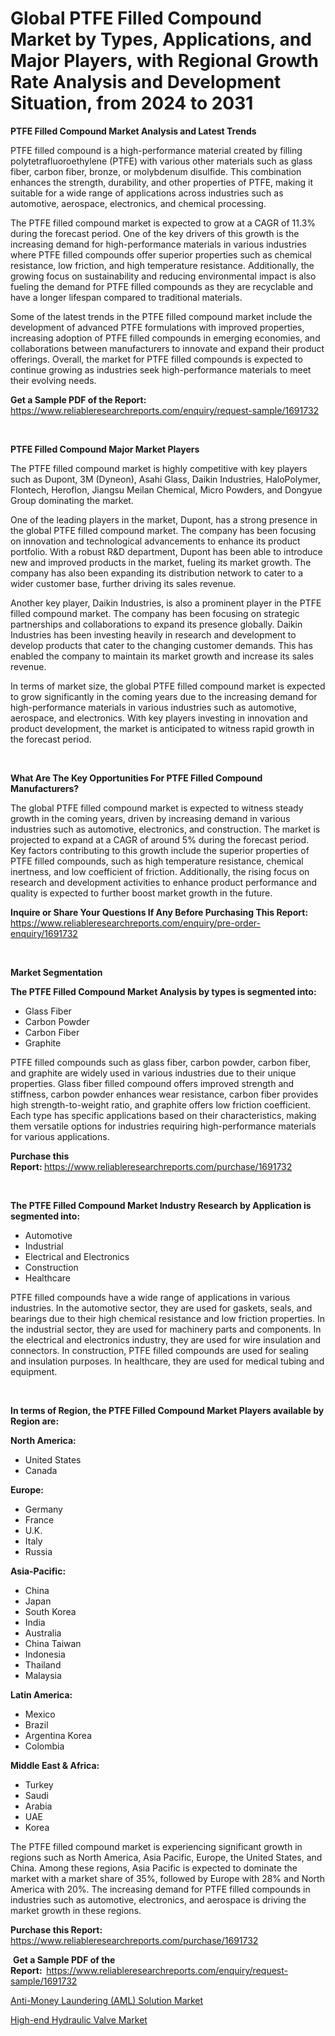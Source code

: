 <p><h1>Global PTFE Filled Compound Market by Types, Applications, and Major Players, with Regional Growth Rate Analysis and Development Situation, from 2024 to 2031</h1></p><p><strong>PTFE Filled Compound Market Analysis and Latest Trends</strong></p>
<p><p>PTFE filled compound is a high-performance material created by filling polytetrafluoroethylene (PTFE) with various other materials such as glass fiber, carbon fiber, bronze, or molybdenum disulfide. This combination enhances the strength, durability, and other properties of PTFE, making it suitable for a wide range of applications across industries such as automotive, aerospace, electronics, and chemical processing.</p><p>The PTFE filled compound market is expected to grow at a CAGR of 11.3% during the forecast period. One of the key drivers of this growth is the increasing demand for high-performance materials in various industries where PTFE filled compounds offer superior properties such as chemical resistance, low friction, and high temperature resistance. Additionally, the growing focus on sustainability and reducing environmental impact is also fueling the demand for PTFE filled compounds as they are recyclable and have a longer lifespan compared to traditional materials.</p><p>Some of the latest trends in the PTFE filled compound market include the development of advanced PTFE formulations with improved properties, increasing adoption of PTFE filled compounds in emerging economies, and collaborations between manufacturers to innovate and expand their product offerings. Overall, the market for PTFE filled compounds is expected to continue growing as industries seek high-performance materials to meet their evolving needs.</p></p>
<p><strong>Get a Sample PDF of the Report:&nbsp;</strong> <a href="https://www.reliableresearchreports.com/enquiry/request-sample/1691732">https://www.reliableresearchreports.com/enquiry/request-sample/1691732</a></p>
<p>&nbsp;</p>
<p><strong>PTFE Filled Compound Major Market Players</strong></p>
<p><p>The PTFE filled compound market is highly competitive with key players such as Dupont, 3M (Dyneon), Asahi Glass, Daikin Industries, HaloPolymer, Flontech, Heroflon, Jiangsu Meilan Chemical, Micro Powders, and Dongyue Group dominating the market.</p><p>One of the leading players in the market, Dupont, has a strong presence in the global PTFE filled compound market. The company has been focusing on innovation and technological advancements to enhance its product portfolio. With a robust R&D department, Dupont has been able to introduce new and improved products in the market, fueling its market growth. The company has also been expanding its distribution network to cater to a wider customer base, further driving its sales revenue.</p><p>Another key player, Daikin Industries, is also a prominent player in the PTFE filled compound market. The company has been focusing on strategic partnerships and collaborations to expand its presence globally. Daikin Industries has been investing heavily in research and development to develop products that cater to the changing customer demands. This has enabled the company to maintain its market growth and increase its sales revenue.</p><p>In terms of market size, the global PTFE filled compound market is expected to grow significantly in the coming years due to the increasing demand for high-performance materials in various industries such as automotive, aerospace, and electronics. With key players investing in innovation and product development, the market is anticipated to witness rapid growth in the forecast period.</p></p>
<p>&nbsp;</p>
<p><strong>What Are The Key Opportunities For PTFE Filled Compound Manufacturers?</strong></p>
<p><p>The global PTFE filled compound market is expected to witness steady growth in the coming years, driven by increasing demand in various industries such as automotive, electronics, and construction. The market is projected to expand at a CAGR of around 5% during the forecast period. Key factors contributing to this growth include the superior properties of PTFE filled compounds, such as high temperature resistance, chemical inertness, and low coefficient of friction. Additionally, the rising focus on research and development activities to enhance product performance and quality is expected to further boost market growth in the future.</p></p>
<p><strong>Inquire or Share Your Questions If Any Before Purchasing This Report:</strong> <a href="https://www.reliableresearchreports.com/enquiry/pre-order-enquiry/1691732">https://www.reliableresearchreports.com/enquiry/pre-order-enquiry/1691732</a></p>
<p>&nbsp;</p>
<p><strong>Market Segmentation</strong></p>
<p><strong>The PTFE Filled Compound Market Analysis by types is segmented into:</strong></p>
<p><ul><li>Glass Fiber</li><li>Carbon Powder</li><li>Carbon Fiber</li><li>Graphite</li></ul></p>
<p><p>PTFE filled compounds such as glass fiber, carbon powder, carbon fiber, and graphite are widely used in various industries due to their unique properties. Glass fiber filled compound offers improved strength and stiffness, carbon powder enhances wear resistance, carbon fiber provides high strength-to-weight ratio, and graphite offers low friction coefficient. Each type has specific applications based on their characteristics, making them versatile options for industries requiring high-performance materials for various applications.</p></p>
<p><strong>Purchase this Report:&nbsp;</strong><a href="https://www.reliableresearchreports.com/purchase/1691732">https://www.reliableresearchreports.com/purchase/1691732</a></p>
<p>&nbsp;</p>
<p><strong>The PTFE Filled Compound Market Industry Research by Application is segmented into:</strong></p>
<p><ul><li>Automotive</li><li>Industrial</li><li>Electrical and Electronics</li><li>Construction</li><li>Healthcare</li></ul></p>
<p><p>PTFE filled compounds have a wide range of applications in various industries. In the automotive sector, they are used for gaskets, seals, and bearings due to their high chemical resistance and low friction properties. In the industrial sector, they are used for machinery parts and components. In the electrical and electronics industry, they are used for wire insulation and connectors. In construction, PTFE filled compounds are used for sealing and insulation purposes. In healthcare, they are used for medical tubing and equipment.</p></p>
<p>&nbsp;</p>
<p><strong>In terms of Region, the PTFE Filled Compound Market Players available by Region are:</strong></p>
<p>
    <p> <strong> North America: </strong>
        <ul>
            <li>United States</li>
            <li>Canada</li>
        </ul>
        </p> 
    <p> <strong> Europe: </strong>
        <ul>
            <li>Germany</li>
            <li>France</li>
            <li>U.K.</li>
            <li>Italy</li>
            <li>Russia</li>
        </ul>
        </p> 
    <p> <strong> Asia-Pacific: </strong>
        <ul>
            <li>China</li>
            <li>Japan</li>
            <li>South Korea</li>
            <li>India</li>
            <li>Australia</li>
            <li>China Taiwan</li>
            <li>Indonesia</li>
            <li>Thailand</li>
            <li>Malaysia</li>
        </ul>
        </p> 
    <p> <strong> Latin America: </strong>
        <ul>
            <li>Mexico</li>
            <li>Brazil</li>
            <li>Argentina Korea</li>
            <li>Colombia</li>
        </ul>
        </p> 
    <p> <strong> Middle East & Africa: </strong>
        <ul>
            <li>Turkey</li>
            <li>Saudi</li>
            <li>Arabia</li>
            <li>UAE</li>
            <li>Korea</li>
        </ul>
    </p>
    </p>
<p><p>The PTFE filled compound market is experiencing significant growth in regions such as North America, Asia Pacific, Europe, the United States, and China. Among these regions, Asia Pacific is expected to dominate the market with a market share of 35%, followed by Europe with 28% and North America with 20%. The increasing demand for PTFE filled compounds in industries such as automotive, electronics, and aerospace is driving the market growth in these regions.</p></p>
<p><strong>Purchase this Report: </strong><a href="https://www.reliableresearchreports.com/purchase/1691732">https://www.reliableresearchreports.com/purchase/1691732</a></p>
<p>&nbsp;<strong>Get a Sample PDF of the Report:&nbsp;&nbsp;</strong><a href="https://www.reliableresearchreports.com/enquiry/request-sample/1691732">https://www.reliableresearchreports.com/enquiry/request-sample/1691732</a></p>
<p><strong></strong></p>
<p><p><a href="https://issuu.com/reportprime-2/docs/anti-money-laundering-aml-solution-market-size-203">Anti-Money Laundering (AML) Solution Market</a></p><p><a href="https://issuu.com/reportprime-2/docs/high-end-hydraulic-valve-market-size-2030.pptx">High-end Hydraulic Valve Market</a></p></p>